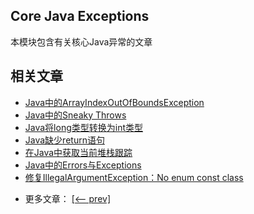 ## Core Java Exceptions

本模块包含有关核心Java异常的文章

## 相关文章

+ [Java中的ArrayIndexOutOfBoundsException](http://tu-yucheng.github.io/java-ex/2023/05/30/java-arrayindexoutofboundsexception.html)
+ [Java中的Sneaky Throws](http://tu-yucheng.github.io/java-ex/2023/05/30/java-sneaky-throws.html)
+ [Java将long类型转换为int类型](http://tu-yucheng.github.io/java-ex/2023/05/30/java-convert-long-to-int.html)
+ [Java缺少return语句](http://tu-yucheng.github.io/java-ex/2023/05/30/java-missing-return-statement.html)
+ [在Java中获取当前堆栈跟踪](http://tu-yucheng.github.io/java-ex/2023/05/30/java-get-current-stack-trace.html)
+ [Java中的Errors与Exceptions](http://tu-yucheng.github.io/java-ex/2023/05/30/java-errors-vs-exceptions.html)
+ [修复IllegalArgumentException：No enum const class](http://tu-yucheng.github.io/java-ex/2023/05/30/java-fix-no-enum-const-class.html)

- 更多文章： [[<-- prev]](../java-exceptions-3/README.md)